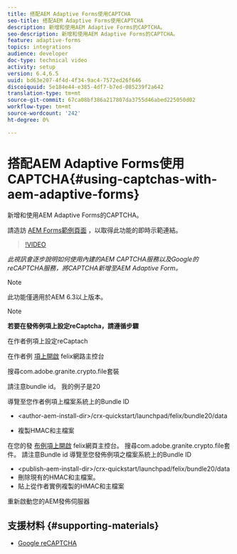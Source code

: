 ```yaml
---
title: 搭配AEM Adaptive Forms使用CAPTCHA
seo-title: 搭配AEM Adaptive Forms使用CAPTCHA
description: 新增和使用AEM Adaptive Forms的CAPTCHA。
seo-description: 新增和使用AEM Adaptive Forms的CAPTCHA。
feature: adaptive-forms
topics: integrations
audience: developer
doc-type: technical video
activity: setup
version: 6.4,6.5
uuid: bd63e207-4f4d-4f34-9ac4-7572ed26f646
discoiquuid: 5e184e44-e385-4df7-b7ed-085239f2a642
translation-type: tm+mt
source-git-commit: 67ca08bf386a217807da3755d46abed225050d02
workflow-type: tm+mt
source-wordcount: '242'
ht-degree: 0%

---
```



# 搭配AEM Adaptive Forms使用CAPTCHA{#using-captchas-with-aem-adaptive-forms}

新增和使用AEM Adaptive Forms的CAPTCHA。

請造訪 [AEM Forms範例頁面](https://forms.enablementadobe.com/content/samples/samples.html?query=0) ，以取得此功能的即時示範連結。

>[!VIDEO](https://video.tv.adobe.com/v/18336/?quality=9&learn=on)

*此視訊會逐步說明如何使用內建的AEM CAPTCHA服務以及Google的reCAPTCHA服務，將CAPTCHA新增至AEM Adaptive Form。*

>[!NOTE]
>
>此功能僅適用於AEM 6.3以上版本。

>[!NOTE]
>
>**若要在發佈例項上設定reCaptcha，請遵循步驟**
>
>在作者例項上設定reCaptach
>
>在作者例 [項上開啟](http://localhost:4502/system/console/bundles) felix網路主控台
>
>搜尋com.adobe.granite.crypto.file套裝
>
>請注意bundle id。 我的例子是20
>
>導覽至您作者例項上檔案系統上的Bundle ID
>
>* &lt;author-aem-install-dir>/crx-quickstart/launchpad/felix/bundle20/data
* 複製HMAC和主檔案

在您的發 [布例項上開啟](http://localhost:4502/system/console/bundles) felix網頁主控台。 搜尋com.adobe.granite.crypto.file套件。 請注意Bundle id
導覽至您發佈例項之檔案系統上的Bundle ID
* &lt;publish-aem-install-dir>/crx-quickstart/launchpad/felix/bundle20/data
* 刪除現有的HMAC和主檔案。
* 貼上從作者實例複製的HMAC和主檔案

重新啟動您的AEM發佈伺服器

## 支援材料 {#supporting-materials}

* [Google reCAPTCHA](https://www.google.com/recaptcha)

